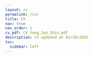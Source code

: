 ```yaml
---
layout: cv
permalink: /cv/
title: CV
nav: true
nav_order: 1
cv_pdf: CV_Yong_Jun_Shin.pdf
description: CV updated at 01/10/2025
toc:
  sidebar: left
---
```

